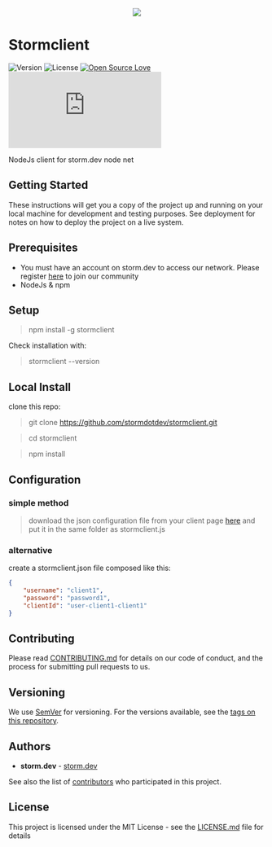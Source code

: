 <p align="center"><img src="https://user-images.githubusercontent.com/24509741/70376213-d149e300-1906-11ea-9497-c6505c798cdb.png"></p>

# Stormclient
![Version](https://img.shields.io/github/package-json/v/joinstormio/stormclient)  ![License](https://img.shields.io/github/license/joinstormio/stormclient)   [![Open Source Love](https://badges.frapsoft.com/os/v2/open-source.png?v=103)](https://github.com/ellerbrock/open-source-badges/)
![Size](https://img.shields.io/github/size/joinstormio/stormclient/stormclient.js)

NodeJs client for storm.dev node net

## Getting Started

These instructions will get you a copy of the project up and running on your local machine for development and testing purposes. See deployment for notes on how to deploy the project on a live system.

## Prerequisites

 - You must have an account on storm.dev to access our network. Please register [here](https://joinstorm.io/register) to join our community
 - NodeJs & npm

## Setup
> npm install -g stormclient

Check installation with:
> stormclient --version

## Local Install

clone this repo:
> git clone https://github.com/stormdotdev/stormclient.git

> cd stormclient

> npm install

## Configuration

### simple method
> download the json configuration file from your client page [here](https://storm.dev/myclients) and put it in the same folder as stormclient.js

### alternative
create a stormclient.json file composed like this:
```json
{
    "username": "client1",
    "password": "password1",
    "clientId": "user-client1-client1"
}
```

## Contributing

Please read [CONTRIBUTING.md](https://gist.github.com/PurpleBooth/b24679402957c63ec426) for details on our code of conduct, and the process for submitting pull requests to us.

## Versioning

We use [SemVer](http://semver.org/) for versioning. For the versions available, see the [tags on this repository](https://github.com/joinstormio/stormclient/tags).

## Authors

* **storm.dev** - [storm.dev](https://storm.dev)

See also the list of [contributors](https://github.com/stormdotdev/stormclient/contributors) who participated in this project.

## License

This project is licensed under the MIT License - see the [LICENSE.md](LICENSE.md) file for details
